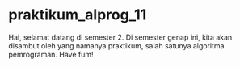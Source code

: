 # praktikum_alprog_11
 Hai, selamat datang di semester 2. Di semester genap ini, kita akan disambut oleh yang namanya praktikum, salah satunya algoritma pemrograman. Have fum!
